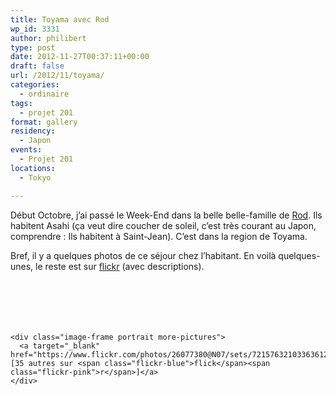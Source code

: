```yaml
---
title: Toyama avec Rod
wp_id: 3331
author: philibert
type: post
date: 2012-11-27T00:37:11+00:00
draft: false
url: /2012/11/toyama/
categories:
  - ordinaire
tags:
  - projet 201
format: gallery
residency:
  - Japon
events:
  - Projet 201
locations:
  - Tokyo

---
```

Début Octobre, j&rsquo;ai passé le Week-End dans la belle belle-famille de <a href="https://benmerde.loc/2008/09/rod/" title="Rod." target="_blank">Rod</a>. Ils habitent Asahi (ça veut dire coucher de soleil, c&rsquo;est très courant au Japon, comprendre : Ils habitent à Saint-Jean). C&rsquo;est dans la region de Toyama.

Bref, il y a quelques photos de ce séjour chez l&rsquo;habitant. En voilà quelques-unes, le reste est sur <a href="https://www.flickr.com/photos/26077380@N07/sets/72157632103363612/" target="_blank"><span class="flickr-blue">flick</span><span class="flickr-pink">r</span></a> (avec descriptions).

<div class="gallery-container">
  <div class="gallery">
    <figure class="image-frame landscape"> <img src="{{< aws >}}/uploads/2012/11/IMG_7599-650x487.jpg" alt="" /> </figure> <figure class="image-frame landscape"> <img src="{{< aws >}}/uploads/2012/11/IMG_7594-650x487.jpg" alt="" /> </figure> <figure class="image-frame landscape"> <img src="{{< aws >}}/uploads/2012/11/IMG_7601-650x487.jpg" alt="" /> </figure> <figure class="image-frame landscape"> <img src="{{< aws >}}/uploads/2012/11/IMG_7608-650x487.jpg" alt="" /> </figure> <figure class="image-frame landscape"> <img src="{{< aws >}}/uploads/2012/11/IMG_7665-650x487.jpg" alt="" /> </figure> <figure class="image-frame landscape"> <img src="{{< aws >}}/uploads/2012/11/IMG_7612-650x487.jpg" alt="" /> </figure> 
    
    <div class="image-frame portrait more-pictures">
      <a target="_blank" href="https://www.flickr.com/photos/26077380@N07/sets/72157632103363612">[35 autres sur <span class="flickr-blue">flick</span><span class="flickr-pink">r</span>]</a>
    </div>
  </div>
</div>